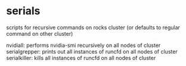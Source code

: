 # serials
scripts for recursive commands on rocks cluster (or defaults to regular command on other cluster)

nvidiall:       performs nvidia-smi recursively on all nodes of cluster
serialgrepper:  prints out all instances of runcfd on all nodes of cluster
serialkiller:   kills all instances of runcfd on all nodes of cluster
